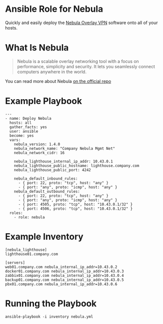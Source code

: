 # Ansible Role for Nebula

Quickly and easily deploy the [Nebula Overlay VPN](https://github.com/slackhq/nebula) software onto all of your hosts.

# What Is Nebula

> Nebula is a scalable overlay networking tool with a focus on performance, simplicity and security. It lets you seamlessly connect computers anywhere in the world.

You can read more about Nebula [on the official repo](https://github.com/slackhq/nebula)

# Example Playbook
```
---
- name: Deploy Nebula
  hosts: all
  gather_facts: yes
  user: ansible
  become: yes
  vars:
    nebula_version: 1.4.0
    nebula_network_name: "Company Nebula Mgmt Net"
    nebula_network_cidr: 16

    nebula_lighthouse_internal_ip_addr: 10.43.0.1
    nebula_lighthouse_public_hostname: lighthouse.company.com
    nebula_lighthouse_public_port: 4242

    nebula_default_inbound_rules:
      - { port: 22, proto: "tcp", host: "any" }
      - { port: "any", proto: "icmp", host: "any" }
    nebula_default_outbound_rules:
      - { port: 22, proto: "tcp", host: "any" }
      - { port: "any", proto: "icmp", host: "any" }
      - { port: 4505, proto: "tcp", host: "10.43.0.1/32" }
      - { port: 4506, proto: "tcp", host: "10.43.0.1/32" }
  roles:
    - role: nebula
```

# Example Inventory
```
[nebula_lighthouse]
lighthouse01.company.com

[servers]
web01.company.com nebula_internal_ip_addr=10.43.0.2
docker01.company.com nebula_internal_ip_addr=10.43.0.3
zabbix01.company.com nebula_internal_ip_addr=10.43.0.4
backup01.company.com nebula_internal_ip_addr=10.43.0.5
pbx01.company.com nebula_internal_ip_addr=10.43.0.6
```

# Running the Playbook
```
ansible-playbook -i inventory nebula.yml
```
